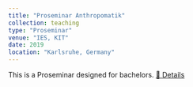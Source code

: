 ```yaml
---
title: "Proseminar Anthropomatik"
collection: teaching
type: "Proseminar"
venue: "IES, KIT"
date: 2019
location: "Karlsruhe, Germany"
---
```


This is a Proseminar designed for bachelors.
<a href="https://ies.iar.kit.edu/lehre_proseminar_anthropomatik.php">📖 Details</a>